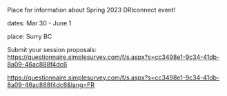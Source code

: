 Place for information about Spring 2023 DRIconnect event!

dates: Mar 30 - June 1

place: Surry BC

Submit your session proposals: 
https://questionnaire.simplesurvey.com/f/s.aspx?s=cc3498e1-9c34-41db-8a09-46ac888f4dc6

https://questionnaire.simplesurvey.com/f/s.aspx?s=cc3498e1-9c34-41db-8a09-46ac888f4dc6&lang=FR
